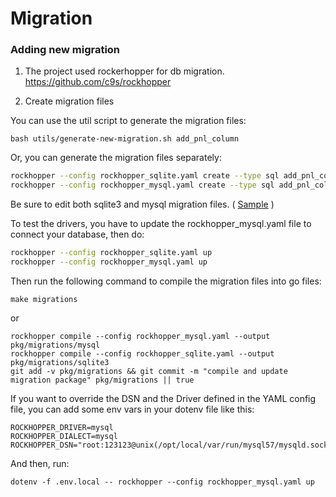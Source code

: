 # Migration

### Adding new migration

1. The project used rockerhopper for db migration.
   https://github.com/c9s/rockhopper


2. Create migration files


You can use the util script to generate the migration files:

```
bash utils/generate-new-migration.sh add_pnl_column
```

Or, you can generate the migration files separately:

```sh
rockhopper --config rockhopper_sqlite.yaml create --type sql add_pnl_column
rockhopper --config rockhopper_mysql.yaml create --type sql add_pnl_column
```


Be sure to edit both sqlite3 and mysql migration files. ( [Sample](migrations/mysql/20210531234123_add_kline_taker_buy_columns.sql) )

To test the drivers, you have to update the rockhopper_mysql.yaml file to connect your database,
then do:

```sh
rockhopper --config rockhopper_sqlite.yaml up
rockhopper --config rockhopper_mysql.yaml up
```

Then run the following command to compile the migration files into go files:

```shell
make migrations
```

or

```shell
rockhopper compile --config rockhopper_mysql.yaml --output pkg/migrations/mysql
rockhopper compile --config rockhopper_sqlite.yaml --output pkg/migrations/sqlite3
git add -v pkg/migrations && git commit -m "compile and update migration package" pkg/migrations || true
```


If you want to override the DSN and the Driver defined in the YAML config file, you can add some env vars in your dotenv file like this:

```shell
ROCKHOPPER_DRIVER=mysql
ROCKHOPPER_DIALECT=mysql
ROCKHOPPER_DSN="root:123123@unix(/opt/local/var/run/mysql57/mysqld.sock)/bbgo"
```

And then, run:

```shell
dotenv -f .env.local -- rockhopper --config rockhopper_mysql.yaml up
```

